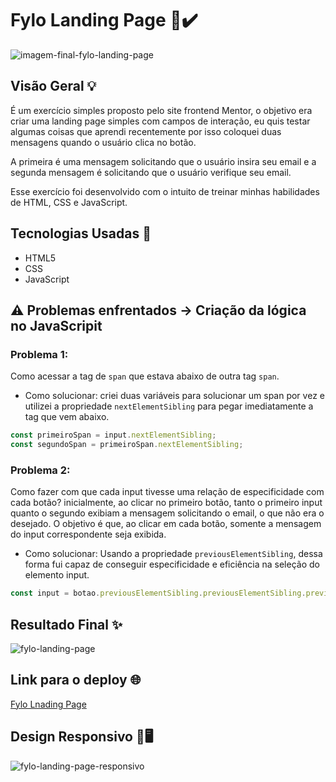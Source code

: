 # Fylo Landing Page 📄✔️

![imagem-final-fylo-landing-page](https://github.com/Madu-Guimaraes/Fylo-Landing-Page/assets/146151781/9c761719-ffa5-49f9-a745-be674a34b4df)

## Visão Geral 💡

É um exercício simples proposto pelo site frontend Mentor, o objetivo era criar uma landing page simples com campos de interação, eu quis testar algumas coisas que aprendi recentemente por isso coloquei duas mensagens quando o usuário clica no botão.

A primeira é uma mensagem solicitando que o usuário insira seu email e a segunda mensagem é solicitando que o usuário verifique seu email.

Esse exercício foi desenvolvido com o intuito de treinar minhas habilidades de HTML, CSS e JavaScript.

## Tecnologias Usadas 📌

- HTML5
- CSS
- JavaScript

## ⚠️ Problemas enfrentados -> Criação da lógica no JavaScripit

### Problema 1:
Como acessar a tag de ```span``` que estava abaixo de outra tag ```span```.

* Como solucionar: criei duas variáveis para solucionar um span por vez e utilizei a propriedade ```nextElementSibling``` para pegar imediatamente a tag que vem abaixo.

```js
const primeiroSpan = input.nextElementSibling;
const segundoSpan = primeiroSpan.nextElementSibling;
```

### Problema 2:
Como fazer com que cada input tivesse uma relação de especificidade com cada botão? 
inicialmente, ao clicar no primeiro botão, tanto o primeiro input quanto o segundo exibiam a mensagem solicitando o email, o que não era o desejado. O objetivo é que, ao clicar em cada botão, somente a mensagem do input correspondente seja exibida.

* Como solucionar: Usando a propriedade ```previousElementSibling```, dessa forma fui capaz de conseguir especificidade e eficiência na seleção do elemento input.

```javascript
const input = botao.previousElementSibling.previousElementSibling.previousElementSibling;
```

## Resultado Final ✨

![fylo-landing-page](https://github.com/Madu-Guimaraes/Fylo-Landing-Page/assets/146151781/5ef2d062-d5f7-4c5a-be09-95e6a68f77c6)

## Link para o deploy 🌐

[Fylo Lnading Page](https://madu-guimaraes.github.io/Fylo-Landing-Page/)

## Design Responsivo 📱🖥️

![fylo-landing-page-responsivo](https://github.com/Madu-Guimaraes/Fylo-Landing-Page/assets/146151781/c1882939-f6ce-448c-a3b1-19cb8b812edb)
